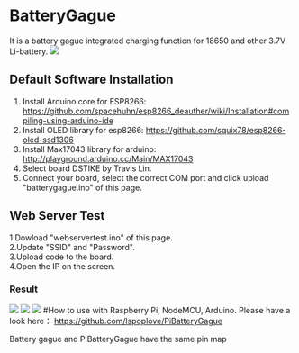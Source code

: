 # BatteryGague
It is a battery gague integrated charging function for 18650 and other 3.7V Li-battery.
![](https://github.com/lspoplove/D-duino/blob/master/Documents/batterygague.jpg)
## Default Software Installation
1. Install Arduino core for ESP8266: https://github.com/spacehuhn/esp8266_deauther/wiki/Installation#compiling-using-arduino-ide  
2. Install OLED library for esp8266: https://github.com/squix78/esp8266-oled-ssd1306
3. Install Max17043 library for arduino: http://playground.arduino.cc/Main/MAX17043
4. Select board DSTIKE by Travis Lin.
5. Connect your board, select the correct COM port and click upload "batterygague.ino" of this page.
## Web Server Test
1.Dowload "webservertest.ino" of this page.  
2.Update "SSID" and "Password".   
3.Upload code to the board.  
4.Open the IP on the screen.  
### Result
![](https://github.com/lspoplove/D-duino/blob/master/Documents/webtest1.jpg)
![](https://github.com/lspoplove/D-duino/blob/master/Documents/webtest2.jpg)
![](https://github.com/lspoplove/D-duino/blob/master/Documents/webtest3.jpg)
#How to use with Raspberry Pi, NodeMCU, Arduino.
Please have a look here：
https://github.com/lspoplove/PiBatteryGague

Battery gague and PiBatteryGague have the same pin map
